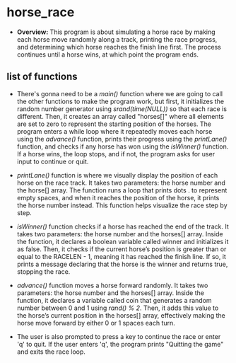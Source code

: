 # horse_race
*	 **Overview:** This program is about simulating a horse race by making each horse move randomly along a track, printing the race progress, and determining which horse reaches the finish line first. The process continues until a horse wins, at which point the program ends.

## list of functions

*	There's gonna need to be a *main()* function where we are going to call the other functions to make the program work, but first, it initializes the random number generator using *srand(time(NULL))* so that each race is different. Then, it creates an array called "horses[]" where all elements are set to zero to represent the starting position of the horses. The program enters a while loop where it repeatedly moves each horse using the *advance()* function, prints their progress using the *printLane()* function, and checks if any horse has won using the *isWinner()* function. If a horse wins, the loop stops, and if not, the program asks for user input to continue or quit.

*	*printLane()* function is where we visually display the position of each horse on the race track. It takes two parameters: the horse number and the horse[] array. The function runs a loop that prints dots . to represent empty spaces, and when it reaches the position of the horse, it prints the horse number instead. This function helps visualize the race step by step.

*	*isWinner()* function checks if a horse has reached the end of the track. It takes two parameters: the horse number and the horses[] array. Inside the function, it declares a boolean variable called winner and initializes it as false. Then, it checks if the current horse’s position is greater than or equal to the RACELEN - 1, meaning it has reached the finish line. If so, it prints a message declaring that the horse is the winner and returns true, stopping the race.

*	*advance()* function moves a horse forward randomly. It takes two parameters: the horse number and the horses[] array. Inside the function, it declares a variable called coin that generates a random number between 0 and 1 using *rand() % 2*. Then, it adds this value to the horse’s current position in the horses[] array, effectively making the horse move forward by either 0 or 1 spaces each turn.

*	The user is also prompted to press a key to continue the race or enter 'q' to quit. If the user enters 'q', the program prints "Quitting the game" and exits the race loop.

